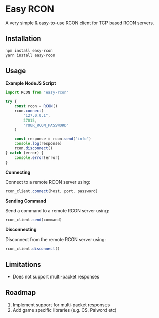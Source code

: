 # Easy RCON
A very simple & easy-to-use RCON client for TCP based RCON servers.

## Installation
```js
npm install easy-rcon
yarn install easy-rcon
```

## Usage

**Example NodeJS Script**
```js
import RCON from "easy-rcon"

try {
    const rcon = RCON()
    rcon.connect(
        "127.0.0.1",
        27015,
        "YOUR_RCON_PASSWORD"
    )

    const response = rcon.send("info")
    console.log(response)
    rcon.disconnect()
} catch (error) {
    console.error(error)
}
```

**Connecting**

Connect to a remote RCON server using:

```js
rcon_client.connect(host, port, password)
```

**Sending Command**

Send a command to a remote RCON server using:

```js
rcon_client.send(command)
```

**Disconnecting**

Disconnect from the remote RCON server using:

```js
rcon_client.disconnect()
```

## Limitations
* Does not support multi-packet responses

## Roadmap
1. Implement support for multi-packet responses
2. Add game specific libraries (e.g. CS, Palword etc)